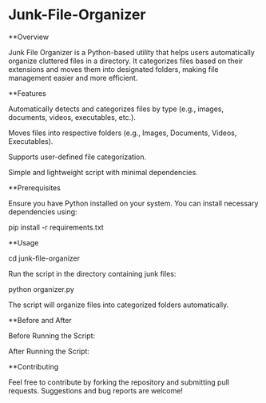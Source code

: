 # Junk-File-Organizer

**Overview

Junk File Organizer is a Python-based utility that helps users automatically organize cluttered files in a directory. It categorizes files based on their extensions and moves them into designated folders, making file management easier and more efficient.

**Features

Automatically detects and categorizes files by type (e.g., images, documents, videos, executables, etc.).

Moves files into respective folders (e.g., Images, Documents, Videos, Executables).

Supports user-defined file categorization.

Simple and lightweight script with minimal dependencies.

**Prerequisites

Ensure you have Python installed on your system. You can install necessary dependencies using:

pip install -r requirements.txt

**Usage

cd junk-file-organizer

Run the script in the directory containing junk files:

python organizer.py

The script will organize files into categorized folders automatically.

**Before and After

Before Running the Script:

After Running the Script:

**Contributing

Feel free to contribute by forking the repository and submitting pull requests. Suggestions and bug reports are welcome!
